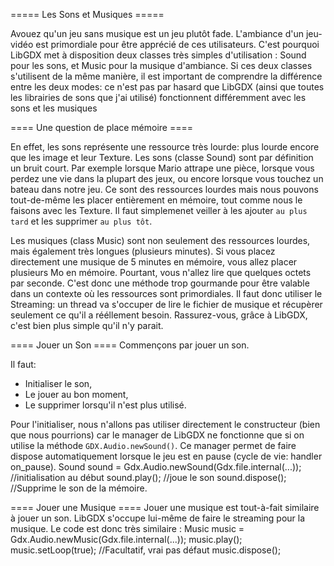 ===== Les Sons et Musiques =====

Avouez qu'un jeu sans musique est un jeu plutôt fade. L'ambiance d'un jeu-vidéo est primordiale pour être apprécié de ces utilisateurs.
C'est pourquoi LibGDX met à disposition deux classes très simples d'utilisation : Sound pour les sons, et Music pour la musique d'ambiance.
Si ces deux classes s'utilisent de la même manière, il est important de comprendre la différence entre les deux modes: ce n'est pas par hasard que LibGDX (ainsi que toutes les librairies de sons que j'ai utilisé) fonctionnent différemment avec les sons et les musiques 

==== Une question de place mémoire ====

En effet, les sons représente une ressource très lourde: plus lourde encore que les image et leur Texture.
Les sons (classe Sound) sont par définition un bruit court. Par exemple lorsque Mario attrape une pièce, lorsque vous perdez une vie dans la plupart des jeux, ou encore lorsque vous touchez un bateau dans notre jeu.
Ce sont des ressources lourdes mais nous pouvons tout-de-même les placer entièrement en mémoire, tout comme nous le faisons avec les Texture. 
Il faut simplemenet veiller à les ajouter ``au plus tard`` et les supprimer ``au plus tôt``.


Les musiques (class Music) sont non seulement des ressources lourdes, mais également très longues (plusieurs minutes). Si vous placez directement une musique de 5 minutes en mémoire, vous allez placer plusieurs Mo en mémoire. Pourtant, vous n'allez lire que quelques octets par seconde. C'est donc une méthode trop gourmande pour être valable dans un contexte où les ressources sont primordiales.
Il faut donc utiliser le Streaming: un thread va s'occuper de lire le fichier de musique et récupèrer seulement ce qu'il a rééllement besoin.
Rassurez-vous, grâce à LibGDX, c'est bien plus simple qu'il n'y parait.


==== Jouer un Son ====
Commençons par jouer un son.

Il faut:
 * Initialiser le son,
 * Le jouer au bon moment,
 * Le supprimer lorsqu'il n'est plus utilisé.

Pour l'initialiser, nous n'allons pas utiliser directement le constructeur (bien que nous pourrions) car le manager de LibGDX ne fonctionne que si on utilise la méthode ``GDX.Audio.newSound()``. Ce manager permet de faire dispose automatiquement lorsque le jeu est en pause (cycle de vie: handler on_pause).
	Sound sound = Gdx.Audio.newSound(Gdx.file.internal(...)); //initialisation au début
	sound.play(); //joue le son
	sound.dispose(); //Supprime le son de la mémoire.


==== Jouer une Musique ====
Jouer une musique est tout-à-fait similaire à jouer un son. LibGDX s'occupe lui-même de faire le streaming pour la musique. Le code est donc très similaire :
	Music music = Gdx.Audio.newMusic(Gdx.file.internal(...));
	music.play();
	music.setLoop(true); //Facultatif, vrai pas défaut
	music.dispose();
